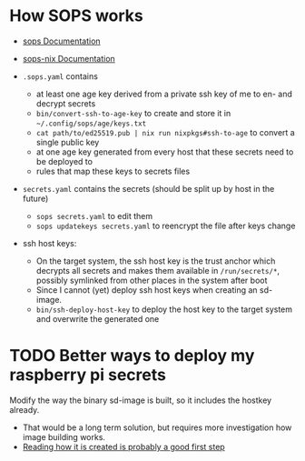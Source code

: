 # How SOPS works

- [sops Documentation](https://github.com/getsops/sops?tab=readme-ov-file#encrypting-using-age)
- [sops-nix Documentation](https://github.com/Mic92/sops-nix?tab=readme-ov-file#sops-nix)

- `.sops.yaml` contains
  - at least one age key derived from a private ssh key of me to en- and decrypt secrets
  - `bin/convert-ssh-to-age-key` to create and store it in `~/.config/sops/age/keys.txt`
  - `cat path/to/ed25519.pub | nix run nixpkgs#ssh-to-age` to convert a single public key
  - at one age key generated from every host that these secrets need to be deployed to
  - rules that map these keys to secrets files
- `secrets.yaml` contains the secrets (should be split up by host in the future)
  - `sops secrets.yaml` to edit them
  - `sops updatekeys secrets.yaml` to reencrypt the file after keys change
- ssh host keys:
  - On the target system, the ssh host key is the trust anchor which decrypts all secrets and makes them available in `/run/secrets/*`, possibly symlinked from other places in the system after boot
  - Since I cannot (yet) deploy ssh host keys when creating an sd-image.
  - `bin/ssh-deploy-host-key` to deploy the host key to the target system and overwrite the generated one

# TODO Better ways to deploy my raspberry pi secrets

Modify the way the binary sd-image is built, so it includes the hostkey already.

- That would be a long term solution, but requires more investigation how image building works.
- [Reading how it is created is probably a good first step](https://github.com/NixOS/nixpkgs/blob/master/nixos/modules/installer/sd-card/sd-image.nix)
